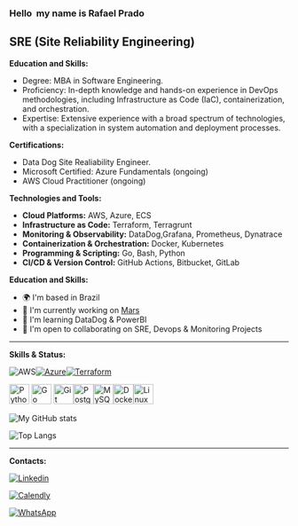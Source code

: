 ### Hello <img src="https://user-images.githubusercontent.com/18350557/176309783-0785949b-9127-417c-8b55-ab5a4333674e.gif" alt="" style="max-width: 100%; display: inline-block;" data-target="animated-image.originalImage"> my name is Rafael Prado

<div dir="auto"><h2 class="heading-element" dir="auto">SRE (Site Reliability Engineering)</h2></div>

<p dir="auto"><strong>Education and Skills:</strong></p>
<ul dir="auto">

<li>Degree: MBA in Software Engineering.</li>

<li>Proficiency: In-depth knowledge and hands-on experience in DevOps methodologies, including Infrastructure as Code (IaC), containerization, and orchestration.</li>

<li>Expertise: Extensive experience with a broad spectrum of technologies, with a specialization in system automation and deployment processes.</li>
</ul>

<p dir="auto"><strong>Certifications:</strong></p>
<ul dir="auto">

<li>Data Dog Site Realiability Engineer.</li>

<li>Microsoft Certified: Azure Fundamentals (ongoing)</li>

<li>AWS Cloud Practitioner (ongoing)</li>
</ul>

<p dir="auto"><strong>Technologies and Tools:</strong></p>
<ul dir="auto">
<li><strong>Cloud Platforms:</strong> AWS, Azure, ECS</li>
<li><strong>Infrastructure as Code:</strong> Terraform, Terragrunt</li>
<li><strong>Monitoring &amp; Observability:</strong> DataDog,Grafana, Prometheus, Dynatrace</li>
<li><strong>Containerization &amp; Orchestration:</strong> Docker, Kubernetes</li>
<li><strong>Programming &amp; Scripting:</strong> Go, Bash, Python</li>
<li><strong>CI/CD &amp; Version Control:</strong> GitHub Actions, Bitbucket, GitLab</li>
</ul>

<p dir="auto"><strong>Education and Skills:</strong></p>
<ul dir="auto">
<li>🌍  I'm based in Brazil</li>
<li>🚀  I'm currently working on <a href="https://www.mars.com/" rel="nofollow">Mars</a></li>
<li>🧠  I'm learning DataDog &amp; PowerBI</li>
<li>🤝  I'm open to collaborating on SRE, Devops &amp; Monitoring Projects</li>
</ul>

<hr>

<p dir="auto"><strong>Skills  & Status:</strong></p>

<img src="https://camo.githubusercontent.com/ed142852f9672b9a22ef25a18af69685709426dea53f7e5f7c9b3c5343c16e6f/68747470733a2f2f696d672e736869656c64732e696f2f62616467652f4157532d4646393930303f7374796c653d666f722d7468652d6261646765266c6f676f3d616d617a6f6e617773266c6f676f436f6c6f723d7768697465" alt="AWS" data-canonical-src="https://img.shields.io/badge/AWS-FF9900?style=for-the-badge&amp;logo=amazonaws&amp;logoColor=white" style="max-width: 100%;"></a><a target="_blank" rel="noopener noreferrer nofollow" href="https://camo.githubusercontent.com/eb0e9a836eb4a7ad0fb0c4456b874efaa6f77a2f7ff0266ada9996744477c361/68747470733a2f2f696d672e736869656c64732e696f2f62616467652f417a7572652d3030383944363f7374796c653d666f722d7468652d6261646765266c6f676f3d6d6963726f736f6674617a757265266c6f676f436f6c6f723d7768697465"><img src="https://camo.githubusercontent.com/b521cd4b227aba59158dd1a32097cd74c3afa478cfe11a67c29e3dd3bd2303ef/68747470733a2f2f696d672e736869656c64732e696f2f62616467652f417a7572652d3030383944363f7374796c653d666f722d7468652d6261646765266c6f676f3d6d6963726f736f6674617a757265266c6f676f436f6c6f723d7768697465" alt="Azure" data-canonical-src="https://img.shields.io/badge/Azure-0089D6?style=for-the-badge&amp;logo=microsoftazure&amp;logoColor=white" style="max-width: 100%;"></a><a target="_blank" rel="noopener noreferrer nofollow" href="https://camo.githubusercontent.com/dcadbe95e57f38dabfd79f40fc2d5255ee823b713c670dfb07bba34adce05069/68747470733a2f2f696d672e736869656c64732e696f2f62616467652f5465727261666f726d2d3632334345343f7374796c653d666f722d7468652d6261646765266c6f676f3d7465727261666f726d266c6f676f436f6c6f723d7768697465"><img src="https://img.shields.io/badge/Terraform-623CE4?style=for-the-badge&amp" alt="Terraform" data-canonical-src="https://img.shields.io/badge/Terraform-623CE4?style=for-the-badge&amp;logo=terraform&amp;logoColor=white" style="max-width: 100%;"></a>


<a href="https://www.python.org/" rel="nofollow"><img src="https://raw.githubusercontent.com/danielcranney/readme-generator/main/public/icons/skills/python-colored.svg" width="36" height="36" alt="Python" style="max-width: 100%;"></a>
<a href="https://go.dev/doc/" rel="nofollow"><img src="https://raw.githubusercontent.com/danielcranney/readme-generator/main/public/icons/skills/go-colored.svg" width="36" height="36" alt="Go" style="max-width: 100%;"></a>
<a href="https://git-scm.com/" rel="nofollow"><img src="https://raw.githubusercontent.com/danielcranney/readme-generator/main/public/icons/skills/git-colored.svg" width="36" height="36" alt="Git" style="max-width: 100%;"></a><a href="https://www.postgresql.org/" rel="nofollow"><img src="https://raw.githubusercontent.com/danielcranney/readme-generator/main/public/icons/skills/postgresql-colored.svg" width="36" height="36" alt="PostgreSQL" style="max-width: 100%;"></a><a href="https://www.mysql.com/" rel="nofollow"><img src="https://raw.githubusercontent.com/danielcranney/readme-generator/main/public/icons/skills/mysql-colored.svg" width="36" height="36" alt="MySQL" style="max-width: 100%;"></a></a><a href="https://www.docker.com/" rel="nofollow"><img src="https://raw.githubusercontent.com/danielcranney/readme-generator/main/public/icons/skills/docker-colored.svg" width="36" height="36" alt="Docker" style="max-width: 100%;"></a><a href="https://www.linux.org" rel="nofollow"><img src="https://raw.githubusercontent.com/danielcranney/readme-generator/main/public/icons/skills/linux-colored.svg" width="36" height="36" alt="Linux" style="max-width: 100%;"></a>

![My GitHub stats](https://github-readme-stats.vercel.app/api?username=rprado42&theme=algolia&show_icons=true)

![Top Langs](https://github-readme-stats.vercel.app/api/top-langs/?username=rprado42)

<hr>

<strong>Contacts:</strong>


[![Linkedin](https://img.shields.io/badge/LinkedIn-0077B5?style=for-the-badge&logo=linkedin&logoColor=white)](https://www.linkedin.com/in/rsprado/)

[![Calendly](https://img.shields.io/badge/Gmail-D14836?style=for-the-badge&logo=gmail&logoColor=white)](https://calendly.com/rafaelprado-silva42)

[![WhatsApp](https://img.shields.io/badge/WhatsApp-25D366?style=for-the-badge&logo=whatsapp&logoColor=white)](https://api.whatsapp.com/send/?phone=5534992187876&text&type=phone_number&app_absent=0)

</div>

